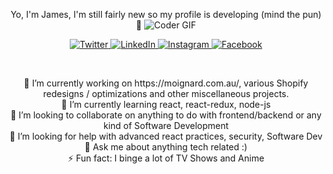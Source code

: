 <p align="center">
Yo, I'm James, I'm still fairly new so my profile is developing (mind the pun) 👋
<img src="https://magiccopy.xyz/assets/images/hadder.gif" alt="Coder GIF">
  </p>
<p align="center">
  <a href="https://twitter.com/BriefsZero" target="_blank">
    <img src="https://img.shields.io/badge/twitter-%231DA1F2.svg?&style=for-the-badge&logo=twitter&logoColor=white&color=071A2C" alt="Twitter"/>
  </a>
  <a href="https://www.linkedin.com/in/james-schubach" target="_blank">
    <img src="https://img.shields.io/badge/linkedin-%230077B5.svg?&style=for-the-badge&logo=linkedin&logoColor=white&color=071A2C" alt="LinkedIn"/>
  </a>
  <a href="https://www.instagram.com/thebrawnyguru/" target="_blank">
    <img src="https://img.shields.io/badge/instagram-%23E4405F.svg?&style=for-the-badge&logo=instagram&logoColor=white&color=071A2C" alt="Instagram"/>
  </a>
<!--   <a href="https://medium.com/@Demartini" target="_blank">
    <img src="https://img.shields.io/badge/medium-%2312100E.svg?&style=for-the-badge&logo=medium&logoColor=white&color=071A2C" alt="Medium"/>
  </a> -->
  <a href="https://www.facebook.com/briefs123" target="_blank">
    <img src="https://img.shields.io/badge/facebook-%231877F2.svg?&style=for-the-badge&logo=facebook&logoColor=white&color=071A2C" alt="Facebook"/>
  </a>
</p>
<!--
**BriefsZero/BriefsZero** is a ✨ _special_ ✨ repository because its `README.md` (this file) appears on your GitHub profile.
-->
<br>
<p align="center">
  🔭 I’m currently working on https://moignard.com.au/, various Shopify redesigns / optimizations and other miscellaneous projects.
  <br>
  🌱 I’m currently learning react, react-redux, node-js
  <br>
  👯 I’m looking to collaborate on anything to do with frontend/backend or any kind of Software Development
  <br>
  🤔 I’m looking for help with advanced react practices, security, Software Dev
  <br>
  💬 Ask me about anything tech related :)
  <br>
  ⚡ Fun fact: I binge a lot of TV Shows and Anime
  <br>
</p>

